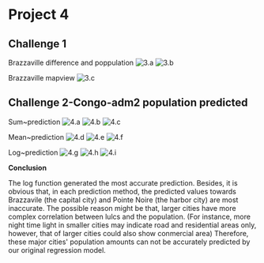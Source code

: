 # Project 4

## Challenge 1
Brazzaville difference and poppulation
![3.a](https://xingyu-wang02.github.io/RStudio/pictures/3s0.png)
![3.b](https://xingyu-wang02.github.io/RStudio/pictures/3s1.png)

Brazzaville mapview
![3.c](https://xingyu-wang02.github.io/RStudio/pictures/3s2-.png)

## Challenge 2-Congo-adm2 population predicted
Sum~prediction
![4.a](https://xingyu-wang02.github.io/RStudio/pictures/4.1.png)
![4.b](https://xingyu-wang02.github.io/RStudio/pictures/4.2.png)
![4.c](https://xingyu-wang02.github.io/RStudio/pictures/4.3.png)

Mean~prediction
![4.d](https://xingyu-wang02.github.io/RStudio/pictures/4.4.png)
![4.e](https://xingyu-wang02.github.io/RStudio/pictures/4.5.png)
![4.f](https://xingyu-wang02.github.io/RStudio/pictures/4.6.png)

Log~prediction
![4.g](https://xingyu-wang02.github.io/RStudio/pictures/4.7.png)
![4.h](https://xingyu-wang02.github.io/RStudio/pictures/4.8.png)
![4.i](https://xingyu-wang02.github.io/RStudio/pictures/4.9.png)

**Conclusion**

The log function generated the most accurate prediction. Besides, it is obvious that, in each prediction method, the predicted values towards Brazzavile (the capital city) and Pointe Noire (the harbor city) are most inaccurate. The possible reason might be that, larger cities have more complex correlation between lulcs and the population. (For instance, more night time light in smaller cities may indicate road and residential areas only, however, that of larger cities could also show conmercial area) Therefore, these major cities' population amounts can not be accurately predicted by our original regression model. 
